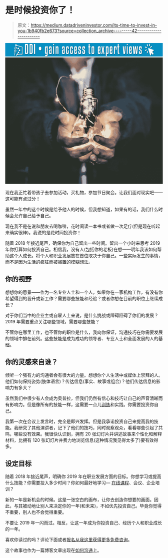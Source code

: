 # 是时候投资你了！

> 原文：<https://medium.datadriveninvestor.com/its-time-to-invest-in-you-1b940fb2e673?source=collection_archive---------42----------------------->

[![](img/9fe987d7ed0d1c2f21f416102a436623.png)](http://www.track.datadriveninvestor.com/1B9E)![](img/d8fdb5a6b6cf4c588c53043b5582184c.png)

现在我正忙着带孩子去参加活动，买礼物，参加节日聚会。让我们面对现实吧——这可能有点过分！

虽然一年中的这个时候是给予他人的时候，但我想知道，如果有的话，我们什么时候会允许自己给予自己。

现在我不是在说和朋友去喝咖啡，花时间读一本书或者做一次足疗(但是现在听起来确实很棒)。我说的是花时间投资你！

随着 2018 年接近尾声，确保你为自己留出一些时间。留出一个小时来思考 2019 年你打算如何投资自己。相信我，没有人(包括你的老板)在想——明年我该如何帮助这个人成长。将个人和职业发展放在首位取决于你自己。一些实际发生的事情，而不是因为生活的疯狂而被搁置的模糊想法。

## 你的视野

想想你的愿景——作为一名专业人士和一个人。如果你在一家机构工作，有没有你希望得到的晋升或新工作？需要哪些技能和经验？或者你想在目前的职位上继续成长？

对于你们当中的企业主或自雇人士来说，是什么挑战或障碍阻碍了你们的发展？2019 年需要重点关注哪些领域，需要哪些技能？

不管你在哪里工作，也不管你的职位是什么，我向你保证，沟通技巧在你需要发展的领域中排在前列。这些技能是成为成功的领导者、专业人士和全面发展的人的基础。

## 你的灵感来自谁？

倾听一个强有力的沟通者会有很大的力量。想想你个人生活中或媒体上崇拜的人。他们如何保持姿势(肢体语言)？传达信息(事实、故事或组合)？他们传达信息的影响力有多大？

虽然我们中很少有人会成为奥普拉，但我们仍然有信心和技巧让自己的声音清晰而有影响力。但是像所有的技能一样，这需要一点儿[训练](https://howtocommunications.com/downloads/type/bundles/)和实践。你需要投资你自己。

我第一次在会议上发言时，完全是即兴发挥。但是我承诺投资自己来提高我的技能。我研究了其他演讲者，记下了他们的技巧，同时观察观众，看看哪些引起了共鸣，哪些没有效果。我很快认识到，拥有 20 张幻灯片并讲述故事来个性化和解释材料，比拥有 120 张幻灯片并费力地浏览信息(这种情况我见得太多了)要有效得多。

## 设定目标

随着 2018 年接近尾声，明确你 2019 年在职业发展方面的目标。你想学习或提高什么技能？你需要投入多少时间？你如何最好地学习— [在线课程](https://howtocommunications.com/downloads/type/bundles/)、会议、企业培训？

新的一年是新机会的时候。这是一张空白的画布，让你去创造你想要的画面。因此，与其被动地让别人来决定你的一年(和未来)，不如优先投资自己。毕竟你觉得不重要，别人也不会觉得重要。

不要让 2019 年一闪而过。相反，让这一年成为你投资自己、经历个人和职业成长的一年。

喜欢你读过的吗？评论下面或者[报名从我这里获得更多免费咨询](https://howtocommunications.com/how-to-write-a-press-release/)。

这个故事也作为一篇博客文章出现在[如何沟通](https://howtocommunications.com/its-time-to-invest-in-you/)上。